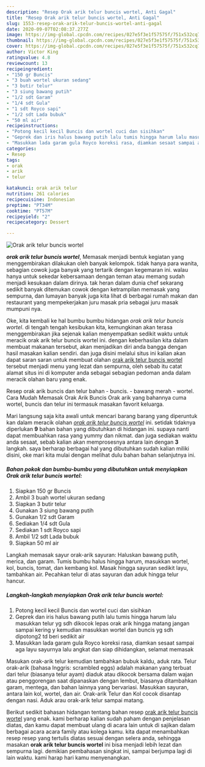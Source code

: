 ```yaml
---
description: "Resep Orak arik telur buncis wortel, Anti Gagal"
title: "Resep Orak arik telur buncis wortel, Anti Gagal"
slug: 1553-resep-orak-arik-telur-buncis-wortel-anti-gagal
date: 2020-09-07T02:08:37.277Z
image: https://img-global.cpcdn.com/recipes/027e5f3e1f57575f/751x532cq70/orak-arik-telur-buncis-wortel-foto-resep-utama.jpg
thumbnail: https://img-global.cpcdn.com/recipes/027e5f3e1f57575f/751x532cq70/orak-arik-telur-buncis-wortel-foto-resep-utama.jpg
cover: https://img-global.cpcdn.com/recipes/027e5f3e1f57575f/751x532cq70/orak-arik-telur-buncis-wortel-foto-resep-utama.jpg
author: Victor King
ratingvalue: 4.8
reviewcount: 13
recipeingredient:
- "150 gr Buncis"
- "3 buah wortel ukuran sedang"
- "3 butir telur"
- "3 siung bawang putih"
- "1/2 sdt Garam"
- "1/4 sdt Gula"
- "1 sdt Royco sapi"
- "1/2 sdt Lada bubuk"
- "50 ml air"
recipeinstructions:
- "Potong kecil kecil Buncis dan wortel cuci dan sisihkan"
- "Geprek dan iris halus bawang putih lalu tumis hingga harum lalu masukkan telur yg sdh dikocok lepas orak arik hingga matang jangan sampai kering y kemudian masukkan wortel dan buncis yg sdh dipotong2 td beri sedikit air"
- "Masukkan lada garam gula Royco koreksi rasa, diamkan sesaat sampai aga layu sayurnya lalu angkat dan siap dihidangkan, selamat memasak"
categories:
- Resep
tags:
- orak
- arik
- telur

katakunci: orak arik telur 
nutrition: 261 calories
recipecuisine: Indonesian
preptime: "PT34M"
cooktime: "PT57M"
recipeyield: "2"
recipecategory: Dessert

---
```



![Orak arik telur buncis wortel](https://img-global.cpcdn.com/recipes/027e5f3e1f57575f/751x532cq70/orak-arik-telur-buncis-wortel-foto-resep-utama.jpg)

<b><i>orak arik telur buncis wortel</i></b>, Memasak menjadi bentuk kegiatan yang menggembirakan dilakukan oleh banyak kelompok. tidak hanya para wanita, sebagian cowok juga banyak yang tertarik dengan kegemaran ini. walau hanya untuk sekedar kebersamaan dengan teman atau memang sudah menjadi kesukaan dalam dirinya. tak heran dalam dunia chef sekarang sedikit banyak ditemukan cowok dengan ketrampilan memasak yang sempurna, dan lumayan banyak juga kita lihat di berbagai rumah makan dan restaurant yang mempekerjakan juru masak pria sebagai juru masak mumpuni nya.

Oke, kita kembali ke hal bumbu bumbu hidangan <i>orak arik telur buncis wortel</i>. di tengah tengah kesibukan kita, kemungkinan akan terasa menggembirakan jika sejenak kalian menyempatkan sedikit waktu untuk meracik orak arik telur buncis wortel ini. dengan keberhasilan kita dalam membuat makanan tersebut, akan menjadikan diri anda bangga dengan hasil masakan kalian sendiri. dan juga disini melalui situs ini kalian akan dapat saran saran untuk membuat olahan <u>orak arik telur buncis wortel</u> tersebut menjadi menu yang lezat dan sempurna, oleh sebab itu catat alamat situs ini di komputer anda sebagai sebagian pedoman anda dalam meracik olahan baru yang enak.

Resep orak arik buncis dan telur bahan - buncis. - bawang merah - wortel. Cara Mudah Memasak Orak Arik Buncis Orak arik yang bahannya cuma wortel, buncis dan telur ini termasuk masakan favorit keluarga.


Mari langsung saja kita awali untuk mencari barang barang yang diperuntuk kan dalam meracik olahan <u><i>orak arik telur buncis wortel</i></u> ini. setidak tidaknya diperlukan <b>9</b> bahan bahan yang dibutuhkan di hidangan ini. supaya nanti dapat membuahkan rasa yang yummy dan nikmat. dan juga sediakan waktu anda sesaat, sebab kalian akan memprosesnya antara lain dengan <b>3</b> langkah. saya berharap berbagai hal yang dibutuhkan sudah kalian miliki disini, oke mari kita mulai dengan melihat dulu bahan bahan selanjutnya ini.

<!--inarticleads1-->

##### Bahan pokok dan bumbu-bumbu yang dibutuhkan untuk menyiapkan Orak arik telur buncis wortel:

1. Siapkan 150 gr Buncis
1. Ambil 3 buah wortel ukuran sedang
1. Siapkan 3 butir telur
1. Gunakan 3 siung bawang putih
1. Gunakan 1/2 sdt Garam
1. Sediakan 1/4 sdt Gula
1. Sediakan 1 sdt Royco sapi
1. Ambil 1/2 sdt Lada bubuk
1. Siapkan 50 ml air


Langkah memasak sayur orak-arik sayuran: Haluskan bawang putih, merica, dan garam. Tumis bumbu halus hingga harum, masukkan wortel, kol, buncis, tomat, dan kembang kol. Masak hingga sayuran sedikit layu, tambahkan air. Pecahkan telur di atas sayuran dan aduk hingga telur hancur. 

<!--inarticleads2-->

##### Langkah-langkah menyiapkan Orak arik telur buncis wortel:

1. Potong kecil kecil Buncis dan wortel cuci dan sisihkan
1. Geprek dan iris halus bawang putih lalu tumis hingga harum lalu masukkan telur yg sdh dikocok lepas orak arik hingga matang jangan sampai kering y kemudian masukkan wortel dan buncis yg sdh dipotong2 td beri sedikit air
1. Masukkan lada garam gula Royco koreksi rasa, diamkan sesaat sampai aga layu sayurnya lalu angkat dan siap dihidangkan, selamat memasak


Masukan orak-arik telur kemudian tambahkan bubuk kaldu, aduk rata. Telur orak-arik (bahasa Inggris: scrambled eggs) adalah makanan yang terbuat dari telur (biasanya telur ayam) diaduk atau dikocok bersama dalam wajan atau penggorengan saat dipanaskan dengan lembut, biasanya ditambahkan garam, mentega, dan bahan lainnya yang bervariasi. Masukkan sayuran, antara lain kol, wortel, dan air. Orak-arik Telur dan Kol cocok disantap dengan nasi. Aduk arau orak-arik telur sampai matang. 

Berikut sedikit bahasan hidangan tentang bahan resep <u>orak arik telur buncis wortel</u> yang enak. kami berharap kalian sudah paham dengan penjelasan diatas, dan kamu dapat membuat ulang di acara lain untuk di sajikan dalam berbagai acara acara family atau kolega kamu. kita dapat menambahkan resep resep yang tertulis diatas sesuai dengan selera anda, sehingga masakan <b>orak arik telur buncis wortel</b> ini bisa menjadi lebih lezat dan sempurna lagi. demikian pembahasan singkat ini, sampai berjumpa lagi di lain waktu. kami harap hari kamu menyenangkan.
